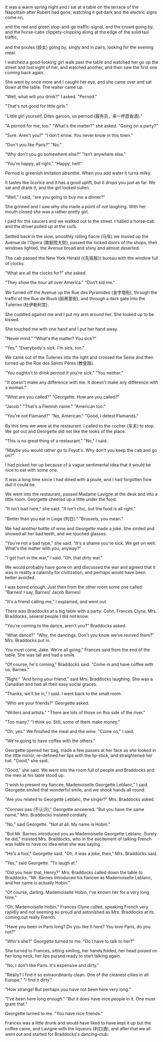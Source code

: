 
It was a warm spring night and I sat at a table on the terrace of the Napolitain after Robert had gone, watching it get dark and the electric signs come on, 

and the red and green stop-and-go traffic-signal, and the crowd going by, and the horse-cabs clippety-clopping along at the edge of the solid taxi traffic, 

and the poules (妓女) going by, singly and in pairs, looking for the evening meal. 

I watched a good-looking girl walk past the table and watched her go up the street and lost sight of her, and watched another, and then saw the first one coming back again. 

She went by once more and I caught her eye, and she came over and sat down at the table. The waiter came up. 

"Well, what will you drink?" I asked. "Pernod." 

"That's not good for little girls." 

"Little girl yourself. Dites garcon, un pernod (服务员，来一杯茴香酒)." 

"A pernod for me, too." "What's the matter?" she asked. "Going on a party?" 

"Sure. Aren't you?" "I don't know. You never know in this town." 

"Don't you like Paris?" "No." 

"Why don't you go somewhere else?" "Isn't anywhere else." 

"You're happy, all right." "Happy, hell!" 

Pernod is greenish imitation absinthe. When you add water it turns milky. 

It tastes like licorice and it has a good uplift, but it drops you just as far. We sat and drank it, and the girl looked sullen. 

"Well," I said, "are you going to buy me a dinner?" 

She grinned and I saw why she made a point of not laughing. With her mouth closed she was a rather pretty girl. 

I paid for the saucers and we walked out to the street. I hailed a horse-cab and the driver pulled up at the curb. 

Settled back in the slow, smoothly rolling fiacre (马车) we moved up the Avenue de l'Opéra (歌剧院大街), passed the locked doors of the shops, their windows lighted, the Avenue broad and shiny and almost deserted. 

The cab passed the New York Herald (《先驱报》) bureau with the window full of clocks. 

"What are all the clocks for?" she asked. 

"They show the hour all over America." "Don't kid me." 

We turned off the Avenue up the Rue des Pyramides (金字塔街), through the traffic of the Rue de Rivoli (丽弗里街), and through a dark gate into the Tuileries (杜伊勒利宫). 

She cuddled against me and I put my arm around her. She looked up to be kissed. 

She touched me with one hand and I put her hand away. 

"Never mind." "What's the matter? You sick?" 

"Yes." "Everybody's sick. I'm sick, too." 

We came out of the Tuileries into the light and crossed the Seine and then turned up the Rue des Saints Péres (教皇路). 

"You oughtn't to drink pernod if you're sick." "You neither." 

"It doesn't make any difference with me. It doesn't make any difference with a woman." 

"What are you called?" "Georgette. How are you called?" 

"Jacob." "That's a Flemish name." "American too." 

"You're not Flamand?" "No, American." "Good, I detest Flamands." 

By this time we were at the restaurant. I called to the cocher (车夫) to stop. We got out and Georgette did not like the looks of the place. 

"This is no great thing of a restaurant." "No," I said. 

"Maybe you would rather go to Foyot's. Why don't you keep the cab and go on?" 

I had picked her up because of a vague sentimental idea that it would be nice to eat with some one. 

It was a long time since I had dined with a poule, and I had forgotten how dull it could be. 

We went into the restaurant, passed Madame Lavigne at the desk and into a little room. Georgette cheered up a little under the food. 

"It isn't bad here," she said. "It isn't chic, but the food is all right." 

"Better than you eat in Liege (列日)." "Brussels, you mean." 

We had another bottle of wine and Georgette made a joke. She smiled and showed all her bad teeth, and we touched glasses. 

"You're not a bad type," she said. "It's a shame you're sick. We get on well. What's the matter with you, anyway?" 

"I got hurt in the war," I said. "Oh, that dirty war." 

We would probably have gone on and discussed the war and agreed that it was in reality a calamity for civilization, and perhaps would have been better avoided. 

I was bored enough. Just then from the other room some one called: "Barnes! I say, Barnes! Jacob Barnes! 

"It's a friend calling me," I explained, and went out. 

There was Braddocks at a big table with a party: Cohn, Frances Clyne, Mrs. Braddocks, several people I did not know. 

"You're coming to the dance, aren't you?" Braddocks asked. 

"What dance?" "Why, the dancings. Don't you know we've revived them?" Mrs. Braddocks put in. 

You must come, Jake. We're all going," Frances said from the end of the table. She was tall and had a smile. 

"Of course, he's coming," Braddocks said. "Come in and have coffee with us, Barnes." 

"Right." "And bring your friend," said Mrs. Braddocks laughing. She was a Canadian and had all their easy social graces. 

"Thanks, we'll be in," I said. I went back to the small room. 

"Who are your friends?" Georgette asked. 

"Writers and artists." "There are lots of those on this side of the river." 

"Too many." "I think so. Still, some of them make money." 

"Oh, yes." We finished the meal and the wine. "Come on," I said. 

"We're going to have coffee with the others." 

Georgette opened her bag, made a few passes at her face as she looked in the little mirror, re-defined her lips with the lip-stick, and straightened her hat. "Good," she said. 

"Good," she said. We went into the room full of people and Braddocks and the men at his table stood up. 

"I wish to present my fiancée, Mademoiselle Georgette Leblanc," I said. Georgette smiled that wonderful smile, and we shook hands all round. 

"Are you related to Georgette Leblanc, the singer?" Mrs. Braddocks asked. 

"Connais pas (不认识)," Georgette answered. "But you have the same name," Mrs. Braddocks insisted cordially. 

"No," said Georgette. "Not at all. My name is Hobin." 

"But Mr. Barnes introduced you as Mademoiselle Georgette Leblanc. Surely he did," insisted Mrs. Braddocks, who in the excitement of talking French was liable to have no idea what she was saying. 

"He's a fool," Georgette said. "Oh, it was a joke, then," Mrs. Braddocks said. 

"Yes," said Georgette. "To laugh at." 

"Did you hear that, Henry?" Mrs. Braddocks called down the table to Braddocks. "Mr. Barnes introduced his fiancee as Mademoiselle Leblanc, and her name is actually Hobin." 

"Of course, darling. Mademoiselle Hobin, I've known her for a very long time." 

"Oh, Mademoiselle Hobin," Frances Clyne calIed, speaking French very rapidly and not seeming so proud and astonished as Mrs. Braddocks at its coming out really French. 

"Have you been in Paris long? Do you like it here? You love Paris, do you not?" 

"Who's she?" Georgette turned to me. "Do I have to talk to her?" 

She turned to Frances, sitting smiling, her hands folded, her head poised on her long neck, her lips pursed ready to start talking again. 

"No, I don't like Paris. It's expensive and dirty." 

"Really? I find it so extraordinarily clean. One of the cleanest cities in all Europe." "I find it dirty." 

"How strange! But perhaps you have not been here very long." 

"I've been here long enough." "But it does have nice people in it. One must grant that." 

Georgette turned to me. "You have nice friends." 

Frances was a little drunk and would have liked to have kept it up but the coffee came, and Lavigne with the liqueurs (利口酒), and after that we all went out and started for Braddocks's dancing-club. 
